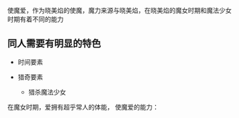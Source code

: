 使魔爱，作为晓美焰的使魔，魔力来源与晓美焰，在晓美焰的魔女时期和魔法少女时期有着不同的能力

## 同人需要有明显的特色

- 时间要素

- 猎奇要素
  - 猎杀魔法少女

在魔女时期，爱拥有超乎常人的体能，
使魔爱的能力：
